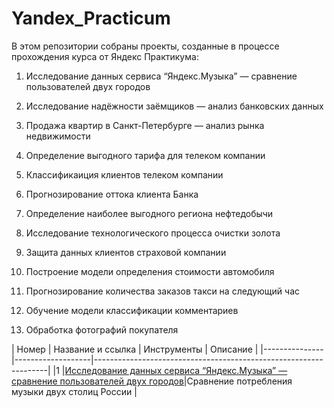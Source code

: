 # Yandex_Practicum

В этом репозитории собраны проекты, созданные в процессе прохождения курса от Яндекс Практикума: 

01. Исследование данных сервиса “Яндекс.Музыка” — сравнение пользователей двух городов
02. Исследование надёжности заёмщиков — анализ банковских данных
03. Продажа квартир в Санкт-Петербурге — анализ рынка недвижимости
04. Определение выгодного тарифа для телеком компании

06. Классификаиция клиентов телеком компании
07. Прогнозирование оттока клиента Банка
08. Определение наиболее выгодного региона нефтедобычи
09. Исследование технологического процесса очистки золота
10. Защита данных клиентов страховой компании
11. Построение модели определения стоимости автомобиля
12. Прогнозирование количества заказов такси на следующий час
13. Обучение модели классификации комментариев
14. Обработка фотографий покупателя

| Номер | Название и ссылка | Инструменты | Описание                                                     |
|---------------|-------------------|------------------------------------------------------------------|
|1              |[Исследование данных сервиса “Яндекс.Музыка” — сравнение пользователей двух городов](https:)|Сравнение потребления музыки двух столиц России |
